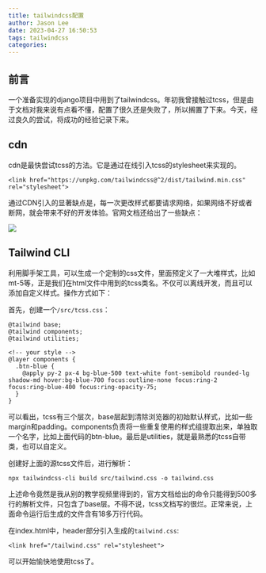 ```yaml
---
title: tailwindcss配置
author: Jason Lee
date: 2023-04-27 16:50:53
tags: tailwindcss
categories:
---
```


## 前言

一个准备实现的django项目中用到了tailwindcss。年初我曾接触过tcss，但是由于文档对我来说有点看不懂，配置了很久还是失败了，所以搁置了下来。今天，经过良久的尝试，将成功的经验记录下来。

## cdn

cdn是最快尝试tcss的方法。它是通过在线引入tcss的stylesheet来实现的。

```
<link href="https://unpkg.com/tailwindcss@^2/dist/tailwind.min.css" rel="stylesheet">
```

通过CDN引入的显著缺点是，每一次更改样式都要请求网络，如果网络不好或者断网，就会带来不好的开发体验。官网文档还给出了一些缺点：

![](https://fastly.jsdelivr.net/gh/li199-code/blog-imgs@main/16825858863281682585886085.png)

## Tailwind CLI

利用脚手架工具，可以生成一个定制的css文件，里面预定义了一大堆样式，比如mt-5等，正是我们在html文件中用到的tcss类名。不仅可以离线开发，而且可以添加自定义样式。操作方式如下：

首先，创建一个`/src/tcss.css`：

```
@tailwind base;
@tailwind components;
@tailwind utilities;

<!-- your style -->
@layer components {
  .btn-blue {
    @apply py-2 px-4 bg-blue-500 text-white font-semibold rounded-lg shadow-md hover:bg-blue-700 focus:outline-none focus:ring-2 focus:ring-blue-400 focus:ring-opacity-75;
  }
}
```

可以看出，tcss有三个层次，base层起到清除浏览器的初始默认样式，比如一些margin和padding。components负责将一些重复使用的样式组提取出来，单独取一个名字，比如上面代码的btn-blue。最后是utilities，就是最熟悉的tcss自带类，也可以自定义。

创建好上面的源tcss文件后，进行解析：

```
npx tailwindcss-cli build src/tailwind.css -o tailwind.css
```

上述命令竟然是我从别的教学视频里得到的，官方文档给出的命令只能得到500多行的解析文件，只包含了base层。不得不说，tcss文档写的很烂。正常来说，上面命令运行后生成的文件含有18多万行代码。

在index.html中，header部分引入生成的`tailwind.css`:

```
<link href="/tailwind.css" rel="stylesheet">
```

可以开始愉快地使用tcss了。
